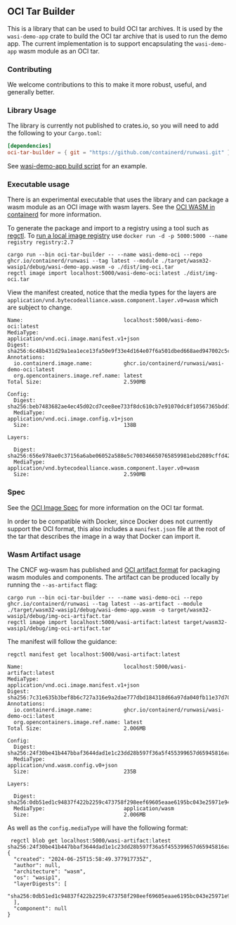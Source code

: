 ## OCI Tar Builder

This is a library that can be used to build OCI tar archives. It is used by the `wasi-demo-app` crate to build the OCI tar archive that is used to run the demo app.
The current implementation is to support encapsulating the `wasi-demo-app` wasm module as an OCI tar.

### Contributing

We welcome contributions to this to make it more robust, useful, and generally better.

### Library Usage

The library is currently not published to crates.io, so you will need to add the following to your `Cargo.toml`:

```toml
[dependencies]
oci-tar-builder = { git = "https://github.com/containerd/runwasi.git" }
```

See [wasi-demo-app build script](../wasi-demo-app/build.rs) for an example.

### Executable usage

There is an experimental executable that uses the library and can package a wasm module as an OCI image with wasm layers.  See the [OCI WASM in containerd](https://docs.google.com/document/d/11shgC3l6gplBjWF1VJCWvN_9do51otscAm0hBDGSSAc) for more information.

To generate the package and import to a registry using a tool such as [regctl](https://github.com/regclient/regclient/blob/main/docs/install.md).  To [run a local image registry](https://www.docker.com/blog/how-to-use-your-own-registry-2/) use `docker run -d -p 5000:5000 --name registry registry:2.7`

```
cargo run --bin oci-tar-builder -- --name wasi-demo-oci --repo ghcr.io/containerd/runwasi --tag latest --module ./target/wasm32-wasip1/debug/wasi-demo-app.wasm -o ./dist/img-oci.tar
regctl image import localhost:5000/wasi-demo-oci:latest ./dist/img-oci.tar        
```

View the manifest created, notice that the media types for the layers are `application/vnd.bytecodealliance.wasm.component.layer.v0+wasm` which are subject to change.

```
Name:                                localhost:5000/wasi-demo-oci:latest
MediaType:                           application/vnd.oci.image.manifest.v1+json
Digest:                              sha256:6c48b431d29a1ea1ece13fa50e9f33e4d164e07f6a501dbed668aed947002c5c
Annotations:
  io.containerd.image.name:          ghcr.io/containerd/runwasi/wasi-demo-oci:latest
  org.opencontainers.image.ref.name: latest
Total Size:                          2.590MB

Config:
  Digest:                            sha256:beb7483682ae4ec45d02cd7cee8ee733f8dc610cb7e91070dc8f10567365bdd7
  MediaType:                         application/vnd.oci.image.config.v1+json
  Size:                              138B

Layers:

  Digest:                            sha256:656e978ae0c37156a6abe06052a588e5c700346650765859981ebd2089cffd42
  MediaType:                         application/vnd.bytecodealliance.wasm.component.layer.v0+wasm
  Size:                              2.590MB
```

### Spec

See the [OCI Image Spec](https://github.com/opencontainers/image-spec/blob/bc9c4bd/image-layout.md) for more information on the OCI tar format.

In order to be compatible with Docker, since Docker does not currently support the OCI format, this also includes a `manifest.json` file at the root of the tar that describes the image in a way that Docker can import it.

### Wasm Artifact usage

The CNCF wg-wasm has published and [OCI artifact format](https://tag-runtime.cncf.io/wgs/wasm/deliverables/wasm-oci-artifact/) for packaging wasm modules and components.  The artifact can be produced locally by running the `--as-artifact` flag:

```
cargo run --bin oci-tar-builder -- --name wasi-demo-oci --repo ghcr.io/containerd/runwasi --tag latest --as-artifact --module ./target/wasm32-wasip1/debug/wasi-demo-app.wasm -o target/wasm32-wasip1/debug/img-oci-artifact.tar
regctl image import localhost:5000/wasi-artifact:latest target/wasm32-wasip1/debug/img-oci-artifact.tar
```

The manifest will follow the guidance:

```
regctl manifest get localhost:5000/wasi-artifact:latest

Name:                                localhost:5000/wasi-artifact:latest
MediaType:                           application/vnd.oci.image.manifest.v1+json
Digest:                              sha256:7c31e635b3bef8b6c727a316e9a2dae777dbd184318d66a97da040fb11e37d70
Annotations:
  io.containerd.image.name:          ghcr.io/containerd/runwasi/wasi-demo-oci:latest
  org.opencontainers.image.ref.name: latest
Total Size:                          2.006MB

Config:
  Digest:                            sha256:24f30be41b447bbaf3644dad1e1c23dd28b597f36a5f455399657d65945816ea
  MediaType:                         application/vnd.wasm.config.v0+json
  Size:                              235B

Layers:

  Digest:                            sha256:0db51ed1c94837f422b2259c473758f298eef69605eaae6195bc043e25971e94
  MediaType:                         application/wasm
  Size:                              2.006MB
```

As well as the `config.mediaType` will have the following format:

```
 regctl blob get localhost:5000/wasi-artifact:latest sha256:24f30be41b447bbaf3644dad1e1c23dd28b597f36a5f455399657d65945816ea
{
  "created": "2024-06-25T15:58:49.377917735Z",
  "author": null,
  "architecture": "wasm",
  "os": "wasip1",
  "layerDigests": [
    "sha256:0db51ed1c94837f422b2259c473758f298eef69605eaae6195bc043e25971e94"
  ],
  "component": null
}
```